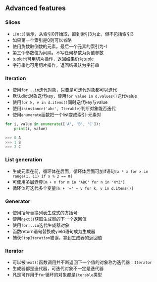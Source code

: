 ## Advanced features

### Slices

* `L[0:3]`表示，从索引0开始取，直到索引3为止，但不包括索引3
* 如果第一个索引是0则可以省略
* 使用负数取倒数的元素，最后一个元素的索引为-1
* 第三个参数位为间隔，不写任何参数为负值参数
* tuple也可用切片操作，返回结果仍为tuple
* 字符串也可用切片操作，返回结果认为字符串

### Iteration

* 使用`for...in`迭代对象，只要是可迭代对象都可以迭代
* 默认dict对象迭代key，使用`for value in d.values()`迭代value
* 使用`for k, v in d.items()`同时迭代key与value
* 使用`isinstance('abc', Iterable)`判断对象能否迭代
* 使用`enumerate`函数把一个list变成索引-元素对

```python
for i, value in enumerate(['A', 'B', 'C']):
    print(i, value)

>>> 0 A
>>> 1 B
>>> 2 C
```

### List generation

* 生成元素在前，循环体在后面，循环体后面可加if语句`[x * x for x in range(1, 11) if x % 2 == 0]`
* 可使用多层嵌套`[m + n for m in 'ABC' for n in 'XYZ']`
* 循环体可迭代多个变量`[k + '=' + v for k, v in d.items()]`

### Generator

* 使用括号替换列表生成式的方括号
* 使用`next()`获取生成器的下一个返回值
* 使用`for...in`迭代生成器对象
* 函数return语句替换成yield语句成为生成器
* 捕获`StopIteration`错误，拿到生成器的返回值

### Iterator

* 可以被`next()`函数调用并不断返回下一个值的对象称为迭代器：`Iterator`
* 生成器都是迭代器，可迭代对象不一定是迭代器
* ​凡是可作用于`for`循环的对象都是`Iterable`类型
